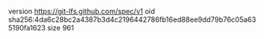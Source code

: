 version https://git-lfs.github.com/spec/v1
oid sha256:4da6c28bc2a4387b3d4c2196442786fb16ed88ee9dd79b76c05a635190fa1623
size 961
